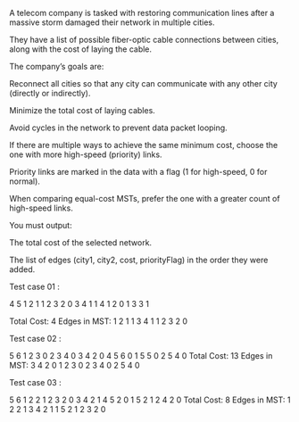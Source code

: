 A telecom company is tasked with restoring communication lines after a massive storm damaged their network in multiple cities.

They have a list of possible fiber-optic cable connections between cities, along with the cost of laying the cable.

The company’s goals are:

Reconnect all cities so that any city can communicate with any other city (directly or indirectly).

Minimize the total cost of laying cables.

Avoid cycles in the network to prevent data packet looping.

If there are multiple ways to achieve the same minimum cost, choose the one with more high-speed (priority) links.

Priority links are marked in the data with a flag (1 for high-speed, 0 for normal).

When comparing equal-cost MSTs, prefer the one with a greater count of high-speed links.

You must output:

The total cost of the selected network.

The list of edges (city1, city2, cost, priorityFlag) in the order they were added.
	
Test case 01 :

4 5
1 2 1 1
2 3 2 0
3 4 1 1
4 1 2 0
1 3 3 1

Total Cost: 4
Edges in MST:
1 2 1 1
3 4 1 1
2 3 2 0



Test case 02  :

5 6
1 2 3 0
2 3 4 0
3 4 2 0
4 5 6 0
1 5 5 0
2 5 4 0
Total Cost: 13
Edges in MST:
3 4 2 0
1 2 3 0
2 3 4 0
2 5 4 0

Test case 03 :

5 6
1 2 2 1
2 3 2 0
3 4 2 1
4 5 2 0
1 5 2 1
2 4 2 0
Total Cost: 8
Edges in MST:
1 2 2 1
3 4 2 1
1 5 2 1
2 3 2 0